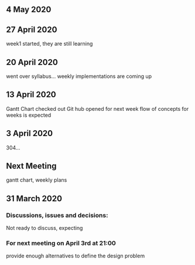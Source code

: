 ## 4 May 2020


## 27 April 2020
week1 started, they are still learning

## 20 April 2020
went over syllabus... weekly implementations are coming up

## 13 April 2020
Gantt Chart checked out
Git hub opened
for next week flow of concepts for weeks is expected

## 3 April 2020
304...

## Next Meeting
gantt chart, weekly plans


## 31 March 2020

### Discussions, issues and decisions:  
Not ready to discuss, expecting 

### For next meeting on April 3rd at 21:00
provide enough alternatives to define the design problem
